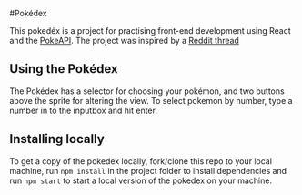 #Pokédex

This pokedéx is a project for practising front-end development using React and the [PokeAPI](https://pokeapi.co/). The project was inspired by a [Reddit thread](https://www.reddit.com/r/reactjs/comments/ahtquu/learning_react_heres_my_first_go_at_it_a_pure_css/)

## Using the Pokédex

The Pokédex has a selector for choosing your pokémon, and two buttons above the sprite for altering the view. To select pokemon by number, type a number in to the inputbox and hit enter.

## Installing locally

To get a copy of the pokedex locally, fork/clone this repo to your local machine, run `npm install` in the project folder to install dependencies and run `npm start` to start a local version of the pokedex on your machine.
